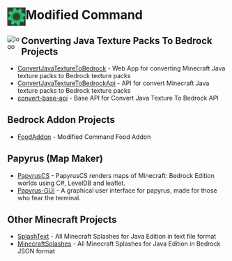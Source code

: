 
<!--
## Hi there 👋

**Here are some ideas to get you started:**

🙋‍♀️ A short introduction - what is your organization all about?
🌈 Contribution guidelines - how can the community get involved?
👩‍💻 Useful resources - where can the community find your docs? Is there anything else the community should know?
🍿 Fun facts - what does your team eat for breakfast?
🧙 Remember, you can do mighty things with the power of [Markdown](https://docs.github.com/github/writing-on-github/getting-started-with-writing-and-formatting-on-github/basic-writing-and-formatting-syntax)
-->

<div align="left" style="display: block; margin-left: auto; margin-right: auto;">  
  
  <img align="left" src="https://github.com/ModifiedCommand/.github/blob/main/profile/logo.png?raw=true" alt="logo" height="42" width="42">
  <h1>Modified Command</h1>
  
</div>

<div align="left" style="display: block; margin-left: auto; margin-right: auto;">  
  
  <img align="left" src="https://github.com/ModifiedCommand/ConvertJavaTextureToBedrock/blob/master/src/img/icon.svg?raw=true" alt="logo" height="32" width="32">
  <h2>Converting Java Texture Packs To Bedrock Projects</h2>
  
  - [ConvertJavaTextureToBedrock](https://github.com/ModifiedCommand/ConvertJavaTextureToBedrock) - Web App for converting Minecraft Java texture packs to Bedrock texture packs
- [ConvertJavaTextureToBedrockApi](https://github.com/ModifiedCommand/ConvertJavaTextureToBedrockApi) - API for convert Minecraft Java texture packs to Bedrock texture packs
- [convert-base-api](https://github.com/ModifiedCommand/convert-base-api) - Base API for Convert Java Texture To Bedrock API
  
</div>

## Bedrock Addon Projects
- [FoodAddon](https://github.com/ModifiedCommand/FoodAddon) - Modified Command Food Addon

## Papyrus (Map Maker)
- [PapyrusCS](https://github.com/ModifiedCommand/PapyrusCS) - PapyrusCS renders maps of Minecraft: Bedrock Edition worlds using C#, LevelDB and leaflet.
- [Papyrus-GUI](https://github.com/ModifiedCommand/Papyrus-GUI) - A graphical user interface for papyrus, made for those who fear the terminal.

## Other Minecraft Projects
- [SplashText](https://github.com/ModifiedCommand/SplashText) - All Minecraft Splashes for Java Edition in text file format
- [MinecraftSplashes](https://github.com/ModifiedCommand/MinecraftSplashes) - All Minecraft Splashes for Java Edition in Bedrock JSON format


